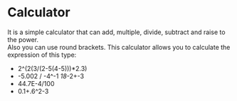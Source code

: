 # Calculator

It is a simple calculator that can add, multiple, divide, subtract and raise to the power.<br>
Also you can use round brackets. This calculator allows you to calculate the expression of this type:<br>
* 2^(2(3/(2-5(4-5)))*2.3)
* -5.002  / -4^-1 *18*-2+-3
* 44.7E-4/100
* 0.1+.6^2-3
